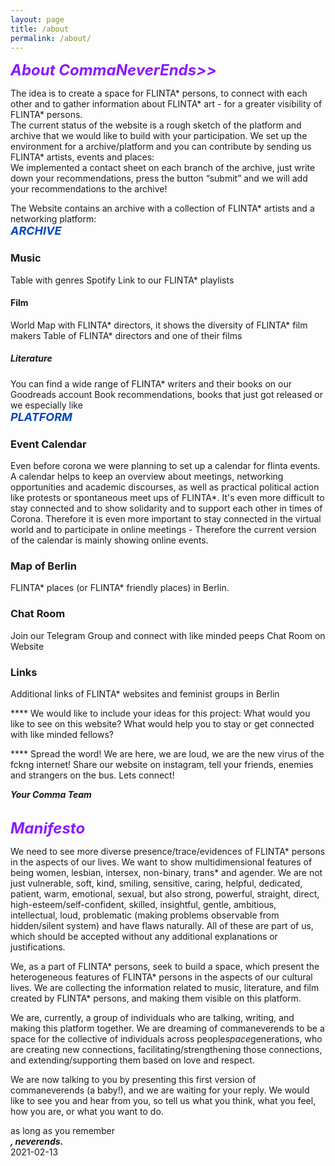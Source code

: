 ```yaml
---
layout: page
title: /about
permalink: /about/
---
```


<span style="font-weight: bold; font-style: italic; font-size: 24px; color: #8C19FF;">About CommaNeverEnds>></span>

The idea is to create a space for FLINTA* persons, to connect with each other and to gather information about FLINTA* art - for a  greater visibility of FLINTA* persons.<br>
The current status of the website is a rough sketch of the platform and archive that we would like to build with your participation. We set up the environment for a archive/platform and you can contribute by sending us FLINTA* artists, events and places: <br>
We implemented a contact sheet on each branch of the archive, just write down your recommendations, press the button “submit” and we will add your recommendations to the archive!<br>

The Website contains an archive with a collection of FLINTA* artists and a networking platform: 
<br>
<span style="font-weight: bold; font-style: italic; font-size: 18px; color: #0048BA;">ARCHIVE</span>

<h3>Music</h3>
Table with genres
Spotify Link to our FLINTA* playlists
  <h4>Film</h4>
World Map with FLINTA* directors, it shows the diversity of FLINTA* film makers
Table of FLINTA* directors and one of their films
  <h5>Literature</h5>
You can find a wide range of FLINTA* writers and their books on our Goodreads account
Book recommendations, books that just got released or we especially like

<br>
<span style="font-weight: bold; font-style: italic; font-size: 18px; color: #0048BA;">PLATFORM </span>

<h3>Event Calendar </h3>
Even before corona we were planning to set up a calendar for flinta events. A calendar helps to keep an overview about meetings, networking opportunities and academic discourses, as well as practical political action like protests or spontaneous meet ups of FLINTA*.
It's even more difficult to stay connected and to show solidarity and to support each other in times of Corona. Therefore it is even more important to stay connected in the virtual world and to participate in online meetings - Therefore the current version of the calendar is mainly showing online events. 

<h3>Map of Berlin  </h3>
FLINTA* places (or FLINTA* friendly places) in Berlin.
<h3>Chat Room </h3>
Join our Telegram Group and connect with like minded peeps
Chat Room on Website 

<h3>Links </h3>
Additional links of FLINTA* websites and feminist groups in Berlin 

**** We would like to include your ideas for this project: What would you like to see on this website? What would help you to stay or get connected with like minded fellows?

**** Spread the word! We are here, we are loud, we are the new virus of the fckng internet! 
Share our website on instagram, tell your friends, enemies and strangers on the bus. Lets connect!

<span  style="font-weight: bold; font-style: italic;">Your Comma Team</span> <br>
<br>

<span style="font-weight: bold; font-style: italic; font-size: 24px; color: #8C19FF;"> Manifesto </span>

We need to see more diverse presence/trace/evidences of FLINTA* persons in the aspects of our lives.
We want to show multidimensional features of being women, lesbian, intersex, non-binary, trans* and agender.
We are not just vulnerable, soft, kind, smiling, sensitive, caring, helpful, dedicated, patient, warm, emotional, sexual, but also strong, powerful, straight, direct, high-esteem/self-confident, skilled, insightful, gentle, ambitious, intellectual, loud, problematic (making problems observable from hidden/silent system) and have flaws naturally. All of these are part of us, which should be accepted without any additional explanations or justifications. <br>

We, as a part of FLINTA* persons, seek to build a space, which present the heterogeneous features of FLINTA* persons in the aspects of our cultural lives.
We are collecting the information related to music, literature, and film created by FLINTA* persons, and making them visible on this platform. <br>

We are, currently, a group of individuals who are talking, writing, and making this platform together.
We are dreaming of commaneverends to be a space for the collective of individuals across people*space*generations, who are creating new connections, facilitating/strengthening those connections, and extending/supporting them based on love and respect.<br>

We are now talking to you by presenting this first version of commaneverends (a baby!), and we are waiting for your reply.
We would like to see you and hear from you, so tell us what you think, what you feel, how you are, or what you want to do.<br>


as long as you remember <br>
<span  style="font-weight: bold; font-style: italic;">, neverends. </span><br>
2021-02-13
